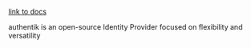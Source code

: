 [link to docs](https://goauthentik.io/docs/installation/docker-compose)

authentik is an open-source Identity Provider focused on flexibility and versatility
